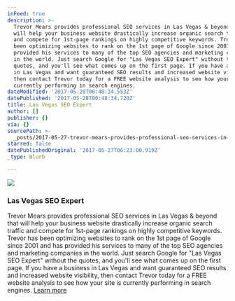 ```yaml
---
inFeed: true
description: >-
  Trevor Mears provides professional SEO services in Las Vegas & beyond that
  will help your business website drastically increase organic search traffic
  and compete for 1st-page rankings on highly competitive keywords. Trevor has
  been optimizing websites to rank on the 1st page of Google since 2001 and has
  provided his services to many of the top SEO agencies and marketing companies
  in the world. Just search Google for "Las Vegas SEO Expert" without the
  quotes, and you'll see what comes up on the first page. If you have a business
  in Las Vegas and want guaranteed SEO results and increased website visibility,
  then contact Trevor today for a FREE website analysis to see how your site is
  currently performing in search engines.
dateModified: '2017-05-28T00:48:34.553Z'
datePublished: '2017-05-28T00:48:34.720Z'
title: Las Vegas SEO Expert
author: []
publisher: {}
via: {}
sourcePath: >-
  _posts/2017-05-27-trevor-mears-provides-professional-seo-services-in-las-vegas.md
starred: false
datePublishedOriginal: '2017-05-27T06:23:00.919Z'
_type: Blurb

---
```

![](https://the-grid-user-content.s3-us-west-2.amazonaws.com/daf5f816-4000-439d-8ec6-384cb12522e0.png)

### Las Vegas SEO Expert

Trevor Mears provides professional SEO services in Las Vegas & beyond that will help your business website drastically increase organic search traffic and compete for 1st-page rankings on highly competitive keywords. Trevor has been optimizing websites to rank on the 1st page of Google since 2001 and has provided his services to many of the top SEO agencies and marketing companies in the world. Just search Google for "Las Vegas SEO Expert" without the quotes, and you'll see what comes up on the first page. If you have a business in Las Vegas and want guaranteed SEO results and increased website visibility, then contact Trevor today for a FREE website analysis to see how your site is currently performing in search engines.
[Learn more][0]

[0]: https://trevormears.com/